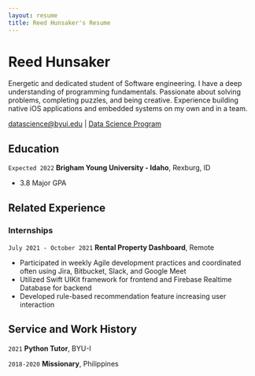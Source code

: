 ```yaml
---
layout: resume
title: Reed Hunsaker's Resume
---
```

# Reed Hunsaker
Energetic and dedicated student of Software engineering. I have a deep understanding of programming fundamentals. Passionate about solving problems, completing puzzles, and being creative. Experience building native iOS applications and embedded systems on my own and in a team.

<div id="webaddress">
<a href="datascience@byui.edu">datascience@byui.edu</a>
| <a href="https://byuidatascience.github.io/development.html">Data Science Program</a>
</div>

<!-- https://www.monique.tech/the-art-of-markdown -->


## Education

`Expected 2022`
__Brigham Young University - Idaho__, Rexburg, ID

- 3.8 Major GPA


## Related Experience

### Internships

`July 2021 - October 2021`
__Rental Property Dashboard__, Remote

- Participated in weekly Agile development practices and coordinated often using Jira, Bitbucket, Slack, and Google Meet
- Utilized Swift UIKit framework for frontend and Firebase Realtime Database for backend
- Developed rule-based recommendation feature increasing user interaction

## Service and Work History

`2021`
__Python Tutor__, BYU-I

`2018-2020`
__Missionary__, Philippines



<!-- ### Footer

Last updated: May 2013 -->


